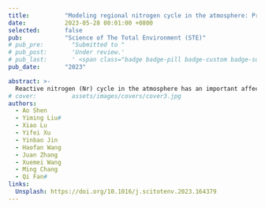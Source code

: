 ```yaml
---
title:          "Modeling regional nitrogen cycle in the atmosphere: Present situation and its response to the future emissions control strategy"
date:           2023-05-28 00:01:00 +0800
selected:       false
pub:            "Science of The Total Environment (STE)"
# pub_pre:        "Submitted to "
# pub_post:       'Under review.'
# pub_last:       ' <span class="badge badge-pill badge-custom badge-success">Spotlight</span>'
pub_date:       "2023"

abstract: >-
  Reactive nitrogen (Nr) cycle in the atmosphere has an important affection on terrestrial ecosystems, which has not been fully understood and its response to the future emissions control strategy is not clear. Taking the Yangtze River Delta (YRD) as an example, we explored the regional Nr cycle (emissions, concentrations, and depositions) and its source apportionment in the atmosphere in January (winter) and July (summer) 2015 and projected its changes under emissions control by 2030 using the CMAQ model. We examined the characteristics of Nr cycle and found that Nr suspends in the air mainly as NO, NO2, and NH3 gases and deposits to the earth's surface mainly as HNO3, NH3, NO3−, and NH4+. Due to the higher NOx than NH3 emissions, oxidized nitrogen (OXN) but not reduced nitrogen (RDN) is the major component in Nr concentration and deposition, especially in January. Nr concentration and deposition show an inverse correlation, with a high concentration in January and low in July but the opposite for deposition. We further apportioned the regional Nr sources for both concentration and deposition using the Integrated Source Apportionment Method (ISAM) incorporated in the CMAQ model. It shows that local emissions are the major contributors and this characteristic is more significant in concentration than deposition, for RDN than OXN species, and in July than in January. The contribution from North China (NC) is important for Nr in YRD, especially in January. In addition, we revealed the response of Nr concentration and deposition to the emission control to achieve the target of carbon peak in the year 2030. After the emission reduction, the relative responses of OXN concentration and deposition are generally about 100 % to the reduction of NOx emissions (~50 %), while the relative responses of RDN concentration are higher than 100 % and the relative responses of RDN deposition are significantly lower than 100 % to the reduction of NH3 emissions (~22 %). Consequently, RDN will become the major component in Nr deposition. The smaller reduction of RDN wet deposition than sulfur wet deposition and OXN wet deposition will raise the pH of precipitation and help alleviate the acid rain problem, especially in July.
# cover:          assets/images/covers/cover3.jpg
authors:
  - Ao Shen
  - Yiming Liu#
  - Xiao Lu
  - Yifei Xu
  - Yinbao Jin
  - Haofan Wang
  - Juan Zhang
  - Xuemei Wang
  - Ming Chang
  - Qi Fan#
links:
  Unsplash: https://doi.org/10.1016/j.scitotenv.2023.164379
---
```


